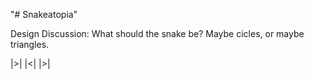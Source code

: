 "# Snakeatopia" 

Design Discussion: What should the snake be? Maybe cicles, or maybe triangles.

|>|
|<|
|>|
